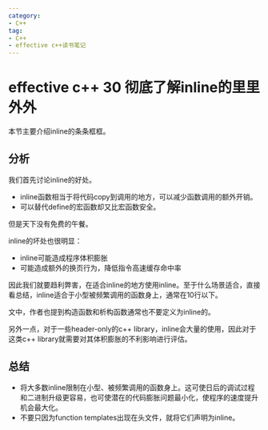 ```yaml
---
category: 
- C++
tag:
- C++
- effective c++读书笔记
---
```


# effective c++ 30 彻底了解inline的里里外外

本节主要介绍inline的条条框框。

## 分析

我们首先讨论inline的好处。

- inline函数相当于将代码copy到调用的地方，可以减少函数调用的额外开销。
- 可以替代define的宏函数却又比宏函数安全。

但是天下没有免费的午餐。

inline的坏处也很明显：
- inline可能造成程序体积膨胀
- 可能造成额外的换页行为，降低指令高速缓存命中率

因此我们就要趋利弊害，在适合inline的地方使用inline。至于什么场景适合，直接看总结，inline适合于小型被频繁调用的函数身上，通常在10行以下。

文中，作者也提到构造函数和析构函数通常也不要定义为inline的。

另外一点，对于一些header-only的c++ library，inline会大量的使用，因此对于这类c++ library就需要对其体积膨胀的不利影响进行评估。

## 总结
- 将大多数inline限制在小型、被频繁调用的函数身上。这可使日后的调试过程和二进制升级更容易，也可使潜在的代码膨胀问题最小化，使程序的速度提升机会最大化。
- 不要只因为function templates出现在头文件，就将它们声明为inline。